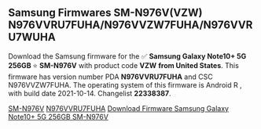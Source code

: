 <h2>Samsung Firmwares SM-N976V(VZW) N976VVRU7FUHA/N976VVZW7FUHA/N976VVRU7WUHA</h2>
Download the Samsung firmware for the ✅ <strong>Samsung Galaxy Note10+ 5G 256GB </strong> ⭐ <strong>SM-N976V</strong> with product code <strong>VZW</strong> <strong> from United States</strong>. This firmware has version number PDA <strong>N976VVRU7FUHA</strong> and CSC N976VVZW7FUHA. The operating system of this firmware is Android R , with build date 2021-10-14. Changelist <strong>22338387</strong>.


[SM-N976V](https://samfirm.shop/samsung/model/SM-N976V)
[N976VVRU7FUHA](https://samfirm.shop/samsung/pda/N976VVRU7FUHA)
[Download Firmware Samsung Galaxy Note10+ 5G 256GB SM-N976V](https://samfirm.shop/samsung/firmware/465918)
